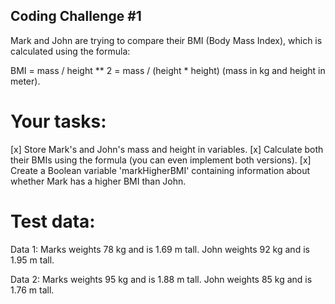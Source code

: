 ## Coding Challenge #1

Mark and John are trying to compare their BMI (Body Mass Index), which is calculated using the formula:

BMI = mass / height ** 2 = mass / (height * height)
(mass in kg and height in meter).


# Your tasks:

[x] Store Mark's and John's mass and height in variables.
[x] Calculate both their BMIs using the formula (you can even implement both versions).
[x] Create a Boolean variable 'markHigherBMI' containing information about whether Mark has a higher BMI than John.


# Test data:

Data 1: Marks weights 78 kg and is 1.69 m tall.
John weights 92 kg and is 1.95 m tall.

Data 2: Marks weights 95 kg and is 1.88 m tall.
John weights 85 kg and is 1.76 m tall.
